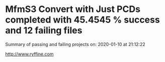 # MfmS3 Convert with Just PCDs completed with 45.4545 % success and 12 failing files

Summary of passing and failing projects on: 2020-01-10 at 21:12:22

http://www.ryffine.com

